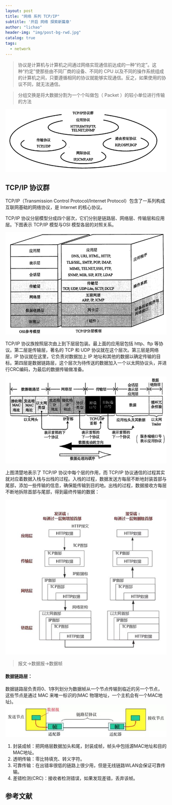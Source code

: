 ```yaml
---
layout: post
title: "网络 系列 TCP/IP"
subtitle: '开启 网络 探索新篇章'
author: "lichao"
header-img: "img/post-bg-rwd.jpg"
catalog: true
tags:
  - network 
---
```

 
 > 协议是计算机与计算机之间通过网络实现通信前达成的一种“约定”。这种“约定”使那些由不同厂商的设备、不同的 CPU 以及不同的操作系统组成的计算机之间，只要遵循相同的协议就能够实现通信。反之，如果使用的协议不同，就无法通信。

 > 分组交换是将大数据分割为一个个叫做包（ Packet ）的较小单位进行传输的方法

 ![网络](/img/network/24.png)


## TCP/IP 协议群
TCP/IP（Transmission Control Protocol/Internet Protocol）包含了一系列构成互联网基础的网络协议，是 Internet 的核心协议。

TCP/IP 协议分层模型分成四个层次，它们分别是链路层、网络层、传输层和应用层。下图表示 TCP/IP 模型与OSI 模型各层的对照关系。

![网络](/img/network/1.png)

TCP/IP 协议族按照层次由上到下层层包装。最上面的应用层包括 http、ftp 等协议。第二层是传输层，著名的 TCP 和 UDP 协议就在这个层次。第三层是网络层，IP 协议就在这里，它负责对数据加上 IP 地址和其他的数据以确定传输的目标。第四层是数据链路层，这个层次为待传送的数据加入一个以太网协议头，并进行CRC编码，为最后的数据传输做准备。

![网络](/img/network/2.png)

上图清楚地表示了 TCP/IP 协议中每个层的作用，而 TCP/IP 协议通信的过程其实就对应着数据入栈与出栈的过程。入栈的过程，数据发送方每层不断地封装首部与尾部，添加一些传输的信息，确保能传输到目的地。出栈的过程，数据接收方每层不断地拆除首部与尾部，得到最终传输的数据：

![网络](/img/network/3.png)

> 报文->数据报->数据帧

#### 数据链路层：
数据链路层负责将0、1序列划分为数据帧从一个节点传输到临近的另一个节点，这些节点是通过 MAC 来唯一标识的(MAC 物理地址，一个主机会有一个MAC地址)。
![网络](/img/network/4.png)
1. 封装成帧：把网络层数据加头和尾，封装成帧，帧头中包括源MAC地址和目的MAC地址。
2. 透明传输：零比特填充、转义字符。
3. 可靠传输：在出错率很低的链路上很少用，但是无线链路WLAN会保证可靠传输。
4. 差错检测(CRC)：接收者检测错误，如果发现差错，丢弃该帧。



## 参考文献
